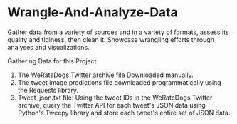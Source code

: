 # Wrangle-And-Analyze-Data
Gather data from a variety of sources and in a variety of formats, assess its quality and tidiness, then clean it.
Showcase wrangling efforts through analyses and visualizations.


Gathering Data for this Project
1. The WeRateDogs Twitter archive file Downloaded manually.
2. The tweet image predictions file downloaded programmatically using the Requests library.
3. Tweet_json.txt file: Using the tweet IDs in the WeRateDogs Twitter archive, query the Twitter API for each tweet's JSON data using Python's Tweepy library and store each tweet's entire set of JSON data.

